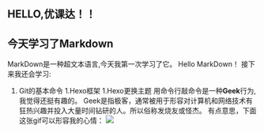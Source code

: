 ## HELLO,优课达！！
## 今天学习了Markdown
MarkDown是一种超文本语言,今天我第一次学习了它。
Hello MarkDown！
接下来我还会学习:
1. Git的基本命令
1.Hexo框架
1.Hexo更换主题
用命令行敲命令是一种**Geek**行为,我觉得还挺有趣的。
Geek是指极客，通常被用于形容对计算机和网络技术有狂热兴趣并投入大量时间钻研的人。所以俗称发烧友或怪杰。
有点意思，下面这张gif可以形容我的心情：
![](https://qgt-style.oss-cn-hangzhou.aliyuncs.com/newcoursep4/g1/g1-2-2/tenor.gif)
